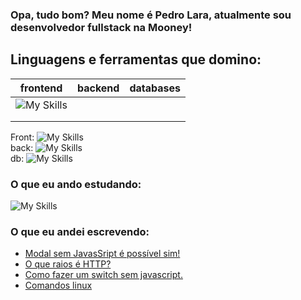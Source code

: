 ### Opa, tudo bom? Meu nome é Pedro Lara, atualmente sou desenvolvedor fullstack na Mooney!


## Linguagens e ferramentas que domino:

| frontend | backend | databases |
|----------|---------|-----------|
|     ![My Skills](https://skillicons.dev/icons?i=linux,github,react,nextjs,flutter)     |         |           |
|          |         |           |
|          |         |           |
Front: ![My Skills](https://skillicons.dev/icons?i=linux,github,react,nextjs,flutter) </br>
back: ![My Skills](https://skillicons.dev/icons?i=nodejs,python,express)  </br>
db: ![My Skills](https://skillicons.dev/icons?i=sqlite,firebase) </br>

### O que eu ando estudando:

![My Skills](https://skillicons.dev/icons?i=java,c#,haxe)

### O que eu andei escrevendo:
<!-- BLOG-POST-LIST:START -->
- [Modal sem JavasSript é possível sim!](https://pllara.medium.com/modal-sem-javassript-%C3%A9-poss%C3%ADvel-sim-57f8c7e7f5da?source=rss-54eeae4f7ec6------2)
- [O que raios é HTTP?](https://pllara.medium.com/o-que-raios-%C3%A9-http-2253511490bc?source=rss-54eeae4f7ec6------2)
- [Como fazer um switch sem javascript.](https://pllara.medium.com/como-fazer-um-switch-sem-javascript-a5b25981a21f?source=rss-54eeae4f7ec6------2)
- [Comandos linux](https://pllara.medium.com/comandos-linux-4db7307c17b7?source=rss-54eeae4f7ec6------2)
<!-- BLOG-POST-LIST:END -->
